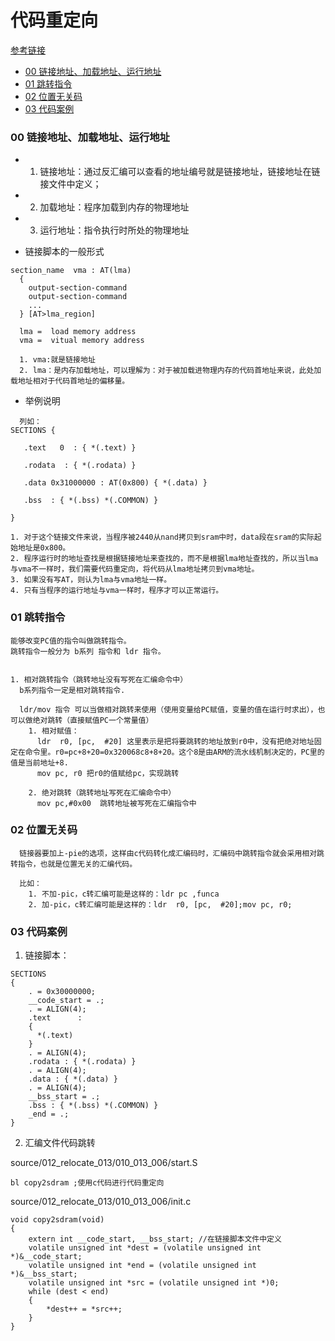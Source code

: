 # 代码重定向
[参考链接](https://blog.csdn.net/ty3219/article/details/53728169)

* [00 链接地址、加载地址、运行地址](#jump0)
* [01 跳转指令](#jump1)
* [02 位置无关码](#jump2)
* [03 代码案例](#jump3)

###  <span id="jump0">00 链接地址、加载地址、运行地址
* 1. 链接地址：通过反汇编可以查看的地址编号就是链接地址，链接地址在链接文件中定义；
* 2. 加载地址：程序加载到内存的物理地址
* 3. 运行地址：指令执行时所处的物理地址

*  链接脚本的一般形式
```
section_name  vma : AT(lma)
  {
    output-section-command
    output-section-command
    ...
  } [AT>lma_region]

  lma =  load memory address
  vma =  vitual memory address

  1. vma:就是链接地址
  2. lma：是内存加载地址，可以理解为：对于被加载进物理内存的代码首地址来说，此处加载地址相对于代码首地址的偏移量。
```


* 举例说明

```
  列如：
SECTIONS {

   .text   0  : { *(.text) }

   .rodata  : { *(.rodata) }

   .data 0x31000000 : AT(0x800) { *(.data) }

   .bss  : { *(.bss) *(.COMMON) }

}

1. 对于这个链接文件来说，当程序被2440从nand拷贝到sram中时，data段在sram的实际起始地址是0x800。
2. 程序运行时的地址查找是根据链接地址来查找的，而不是根据lma地址查找的，所以当lma与vma不一样时，我们需要代码重定向，将代码从lma地址拷贝到vma地址。
3. 如果没有写AT，则认为lma与vma地址一样。
4. 只有当程序的运行地址与vma一样时，程序才可以正常运行。
```  


###  <span id="jump1">01 跳转指令
```
能够改变PC值的指令叫做跳转指令。
跳转指令一般分为 b系列 指令和 ldr 指令。


1. 相对跳转指令（跳转地址没有写死在汇编命令中）
  b系列指令一定是相对跳转指令.

  ldr/mov 指令 可以当做相对跳转来使用（使用变量给PC赋值，变量的值在运行时求出），也可以做绝对跳转（直接赋值PC一个常量值）
    1. 相对赋值：
      ldr  r0, [pc,  #20] 这里表示是把将要跳转的地址放到r0中，没有把绝对地址固定在命令里。r0=pc+8+20=0x320068c8+8+20。这个8是由ARM的流水线机制决定的，PC里的值是当前地址+8.
      mov pc, r0 把r0的值赋给pc，实现跳转

    2. 绝对跳转（跳转地址写死在汇编命令中）
      mov pc,#0x00  跳转地址被写死在汇编指令中
```

###  <span id="jump2">02 位置无关码
```
  链接器要加上-pie的选项，这样由c代码转化成汇编码时，汇编码中跳转指令就会采用相对跳转指令，也就是位置无关的汇编代码。

  比如：
    1. 不加-pic，c转汇编可能是这样的：ldr pc ,funca
    2. 加-pic，c转汇编可能是这样的：ldr  r0, [pc,  #20];mov pc, r0;
```

###  <span id="jump3">03 代码案例

1. 链接脚本：

```
SECTIONS
{
	. = 0x30000000;
	__code_start = .;
	. = ALIGN(4);
	.text      :
	{
	  *(.text)
	}
	. = ALIGN(4);
	.rodata : { *(.rodata) }
	. = ALIGN(4);
	.data : { *(.data) }
	. = ALIGN(4);
	__bss_start = .;
	.bss : { *(.bss) *(.COMMON) }
	_end = .;
}
```


2. 汇编文件代码跳转

source/012_relocate_013/010_013_006/start.S
```
bl copy2sdram ;使用c代码进行代码重定向
```
source/012_relocate_013/010_013_006/init.c
```
void copy2sdram(void)
{
	extern int __code_start, __bss_start; //在链接脚本文件中定义
	volatile unsigned int *dest = (volatile unsigned int *)&__code_start;
	volatile unsigned int *end = (volatile unsigned int *)&__bss_start;
	volatile unsigned int *src = (volatile unsigned int *)0;
	while (dest < end)
	{
		*dest++ = *src++;
	}
}
```

